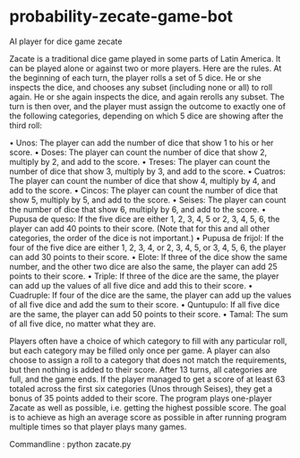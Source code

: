 # probability-zecate-game-bot
AI player for dice game zecate 

Zacate is a traditional dice game played in some parts of Latin America. It can be played alone or against
two or more players. Here are the rules. At the beginning of each turn, the player rolls a set of 5 dice. He or
she inspects the dice, and chooses any subset (including none or all) to roll again. He or she again inspects
the dice, and again rerolls any subset. The turn is then over, and the player must assign the outcome to
exactly one of the following categories, depending on which 5 dice are showing after the third roll:

• Unos: The player can add the number of dice that show 1 to his or her score.
• Doses: The player can count the number of dice that show 2, multiply by 2, and add to the score.
• Treses: The player can count the number of dice that show 3, multiply by 3, and add to the score.
• Cuatros: The player can count the number of dice that show 4, multiply by 4, and add to the score.
• Cincos: The player can count the number of dice that show 5, multiply by 5, and add to the score.
• Seises: The player can count the number of dice that show 6, multiply by 6, and add to the score.
• Pupusa de queso: If the five dice are either 1, 2, 3, 4, 5 or 2, 3, 4, 5, 6, the player can add 40 points to
their score. (Note that for this and all other categories, the order of the dice is not important.)
• Pupusa de frijol: If the four of the five dice are either 1, 2, 3, 4, or 2, 3, 4, 5, or 3, 4, 5, 6, the player
can add 30 points to their score.
• Elote: If three of the dice show the same number, and the other two dice are also the same, the player
can add 25 points to their score.
• Triple: If three of the dice are the same, the player can add up the values of all five dice and add this
to their score.
• Cuadruple: If four of the dice are the same, the player can add up the values of all five dice and add
the sum to their score.
• Quntupulo: If all five dice are the same, the player can add 50 points to their score.
• Tamal: The sum of all five dice, no matter what they are.

Players often have a choice of which category to fill with any particular roll, but each category may be
filled only once per game. A player can also choose to assign a roll to a category that does not match
the requirements, but then nothing is added to their score. After 13 turns, all categories are full, and the
game ends. If the player managed to get a score of at least 63 totaled across the first six categories (Unos
through Seises), they get a bonus of 35 points added to their score.
The program plays one-player Zacate as well as possible, i.e. getting the highest possible score.
The goal is to achieve as high an average score as possible in after running program multiple times so that player plays many games.

Commandline : python zacate.py